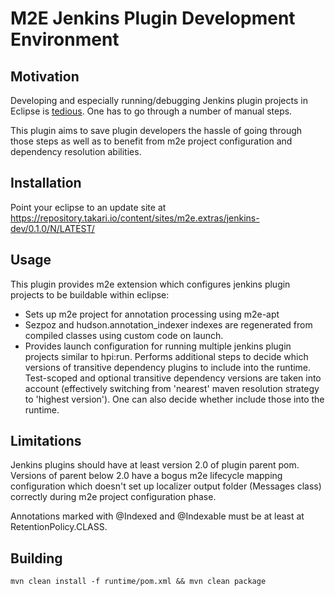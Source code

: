 # M2E Jenkins Plugin Development Environment

## Motivation
Developing and especially running/debugging Jenkins plugin projects in Eclipse is [tedious](https://wiki.jenkins-ci.org/display/JENKINS/Eclipse+alternative+build+setup). One has to go through a number of manual steps.

This plugin aims to save plugin developers the hassle of going through those steps as well as to benefit from m2e project configuration and dependency resolution abilities.

## Installation
Point your eclipse to an update site at https://repository.takari.io/content/sites/m2e.extras/jenkins-dev/0.1.0/N/LATEST/

## Usage
This plugin provides m2e extension which configures jenkins plugin projects to be buildable within eclipse:
* Sets up m2e project for annotation processing using m2e-apt
* Sezpoz and hudson.annotation_indexer indexes are regenerated from compiled classes using custom code on launch.
* Provides launch configuration for running multiple jenkins plugin projects similar to hpi:run.
  Performs additional steps to decide which versions of transitive dependency plugins to include into the runtime.
  Test-scoped and optional transitive dependency versions are taken into account (effectively switching from 'nearest' maven resolution strategy to 'highest version').
  One can also decide whether include those into the runtime.

## Limitations
Jenkins plugins should have at least version 2.0 of plugin parent pom. Versions of parent below 2.0 have a bogus m2e lifecycle mapping configuration which doesn't set up localizer output folder (Messages class) correctly during m2e project configuration phase.

Annotations marked with @Indexed and @Indexable must be at least at RetentionPolicy.CLASS.

## Building
`mvn clean install -f runtime/pom.xml && mvn clean package`
